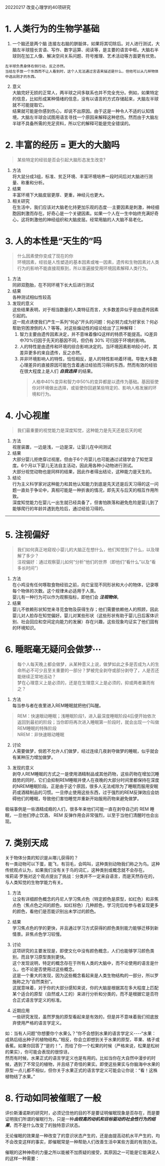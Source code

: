 20220217
改变心理学的40项研究

# 1. 人类行为的生物学基础

1. 一个脑还是两个脑
连接左右脑的胼胝体，如果将其切除后。对人进行测试，大脑左半球擅长言语、写作、数字运算、阅读等，是主要的语言中枢。大脑右半球则在加工人像、解决空间关系问题、符号推理、艺术活动等方面更有优势。  

```text
左半球负责身体右侧行动，反之亦然。
当给左手放一个东西而不让人看到时，这个人无法通过言语来描述是什么，但他可以从几样物体中选出刚才的东西。
```
2. 意义  
大脑完好无损的正常人，两半球之间多联系也并不完全充分。例如，如果特定的信息，比如形成某种情绪的信息，没有以语言的方式存储起来，大脑左半球就不可能提取它。  
结果就可能是你感到伤心，却说不出原因。由于这是一种令人不适的认知情境，大脑左半球会试图用语言寻找一个原因来解释这种悲伤。然而由于大脑左半球不具备所需的充足资料，所以它的解释可能是完全错误的。

# 2. 丰富的经历 = 更大的大脑吗
> 某些特定的经验是否会引起大脑形态发生改变?
1. 方法  
将大鼠分成3组，标准、贫乏环境、丰富环境培养一段时间后对大脑进行测量、称重和分析。
2. 结果  
丰富环境下大脑皮层更厚、更重，神经元也更大。
3. 相关研究  
在生活中，我们应该对大脑老化持更加乐观的态度····主要因素是刺激，神经细胞因刺激而存在。好奇心是一个关键因素。如果一个人在一生中始终充满好奇心，这将刺激他的神经组织和大脑皮层。经常用脑的人大脑不易老化。

# 3. 人的本性是“天生的”吗
> 什么因素使你变成了现在的你  
> 环境因素，经验是人性塑造的基本因素或唯一因素，遗传和生物因素对人类行为的影响不能直接观察到，所以普遍接受用环境因素解释人类行为。
1. 方法  
同卵双胞胎，在不同环境下长大后进行测试
2. 结果  
各种测试相似性较高  
3. 发现的意义  
这些结果表明，对于相当数量的人类特征而言，大多数差异似乎是由遗传因素引起的。  
这一观点诱使我们产生一系列“何必”开头的问题：何必努力成为好家长？何必帮助穷困潦倒的人？等等。对这些煽动性的结论给出了三种解释：  
    1. 智力主要由遗传因素决定，并不意味着像IQ这样的特质不能提高。IQ差异中70%归因于先天的基因不同，但仍有 30% 可归因于环境的影响。  
    2. 人的特性是由遗传和环境的综合影响决定的。当环境因素影响较小时，其差异更多的来自遗传，反之亦然。  
    3. 并非环境影响人的特性，恰恰相反，是人的特性影响着环境。导致大多数心理差异的直接原因可能包含着通过经验而习得的东西，然而有效的经验在很大程度上是人们 ***自我选择*** 的结果。  
        > 人格中40%变异和智力中50%的变异都是以遗传为基础。基因驱使你对环境做出选择，或驱使你回避某些特定的、影响人格发展的环境和行为。

# 4. 小心视崖
> 我们最重要的视觉能力是深度知觉，这种能力是先天还是后天的呢  
1. 方法  
视崖装置，一边是浅，一边是深，让婴儿在中间测试  
2. 结果  
大部分婴儿拒绝穿过视崖。但由于6个月婴儿也可能通过试错学会了知觉深度。6个月以下婴儿无法自主活动，因此用各种小动物进行测试。  
大部分视觉动物也是同样的结果，因此作者得出结论，这种能力是天生的。  
3. 结论  
行为主义科学家对这种能力和其他认知能力到底是先天还是后天习得的这一问题一直处于争论中，真相可能是一种折衷的情况，即先天与后天的相互作用所致。  
深度知觉能力在婴儿一出生就已经具备了，但害怕跌落和避免危险是婴儿到了能够爬行的年龄并遇到危险后，通过经验习得的。


***

# 5. 注视偏好
> 我们如何真正地窥视小婴儿的大脑正在想什么，他们知觉到了什么，以及理解了多少？  
> 注视偏好：通过观察婴儿如何“分析”他们的世界（即他们“看什么”以及“看多长时间”）  
1. 方法  
在小鸡没有任何啄取食物经验之前，向它呈现不同形状和大小的物体，记录啄每个物体的次数。这个规律未必适用于人类。  
婴儿有一种行为可以作为观察指标，即他们会 ***注视物体***。  
2. 结果  
婴儿不依赖形状知觉来寻觅食物及获得生存；他们需要依赖他人的照顾，因此婴儿对人脸存在知觉偏好。婴儿对某些形状（这些形状有助于婴儿日后客体识别、社会回应和空间定向能力的发展）存在兴趣，这些现象均证实了他们固有的环境知识。  

# 6. 睡眠毫无疑问会做梦···
> 每个人每天晚上都会做梦，从某种意义上说，做梦如此之多是否成为人的生命所必不可少且至关重要的一部分？梦被完全剥夺或部分剥夺了，人是否还能继续正常地活动？  
> 梦在心理意义上是必须的，还是在生理意义上是必须的，抑或两者兼而有之？  

1. 方法  
每当参与者在夜里进入REM睡眠就把他们叫醒。  
> REM：快速眼动睡眠；浅睡眠阶段1，进入最深度睡眠阶段4后便开始依次返回到最初的阶段；当你即将再次进入睡眠第一阶段时，就会出现一个叫做REM睡眠的特殊阶段  
> NREM：非快速眼动睡眠

2. 讨论  
人需要做梦，倘若不允许人们做梦，经过连续几夜剥夺做梦的睡眠，似乎就会有某种压力增加做梦。

3. 发现的意义  
剥夺人REM睡眠的方式之一是使用酒精制品或其他药物，这些药物在增加沉睡趋势的同时，它们会抑制REM睡眠并使人在夜晚的大部分时间里都保持在深度的NREM睡眠阶段。正是由于这个原因，很多人无法戒除为了睡眠而服用安眠药或酒精制品的习惯。一旦停止使用这些东西，过于强烈的REM反弹效应会妨碍他们的睡眠，导致他们害怕睡觉并重新开始服用药物来避免做梦。

极端事例是一些酒精成瘾的人们，很多年来他们可能一直在剥夺自己的 REM 睡眠，一旦他们停止饮酒， REM 反弹作用会非常强烈，以至于当他们清醒时也会出现。


# 7. 类别天成
关于物体分类的知识是从哪儿获得的？  
有一类动物可以下蛋，能飞，有羽毛，会鸣叫，这种类别动物我们称之为鸟。这种传统观点认为，如果我们没有关于鸟的词汇，这种类别或概念就不会存在。  
埃莉诺·罗施对这个观点提出了挑战：分类并不一定来自语言，而是天然存在的，与人类知觉的生物学能力有关。

1. 方法  
让没有详细颜色概念的丹尼人学习焦点色（特定颜色是原型，如红色）和非焦点色（焦点色之间的颜色，如红棕色）几种颜色，学习完后给参与者呈现更多的颜色，看他们是否能识别出未学过的颜色。

2. 结果  
学习焦点色的学的更快，并且通过学习方式获得的颜色类别能力能够迁移到新情景。非焦点色学习较慢。

3. 讨论  
这项研究的主要发现是，即使文化中没有颜色概念，人们也能够学习颜色类别，而且学习原型类别更快。  
这个发现说明，特定的概念存在于所有人类的大脑中，而不论使用的语言是什么，也不论是否使用过这些概念。  
这是一个重大的发现，因为这些概念看起来是人类生物结构的一部分，所以罗施称之为“自然类别”。  
这就意味着，对于你的大部分感知来说，你的大脑是根据其在多大程度上匹配某个适合的原型（自然或人工的）来进行分析和分类的，而不是根据它是否符合正式语言学定义的标准。

4. 近期应用  
一些研究发现，虽然罗施的原型看起来是有效的，但是并不意味着我们彻底放弃使用严格的语言学定义。  

如：当有人问题“你想要你个水果么？”你不会想到水果的语言学定义----“水果：成熟后结出种子的植物结构。”相反，你会立即想到关于水果的原型，苹果、橘子或香蕉。如果你回答了“是的！”，而给了你一个松果的时候（严格来说，松果是松树的果实），你可能会表现的很惊讶。  
然而有时候，水果正式的语言学定义也是有用的。比如当你在大自然中漫步的时候，遇到了不常见的植物，并且结了奇怪的果实。即使这些果实与你脑海中水果的原型一点儿都不相似，但你关于水果正式的语言学定义可能会让你说：“看！这株植物结了水果。”


# 8. 行动如同被催眠了一般

评价斯潘诺斯的研究时，必须记住他的目的不是要证明催眠现象是否存在，而是要证明我们所谓的催眠行为，只是一种***由较高的动机和目标驱动的社会性行为的结果***，而不是什么改变了的独特意识状态。  

无论催眠的效果是一种改变了的意识状态产生的，还是由提高动机水平产生的，均不会改变这样的事实，即催眠常是一种帮助人们改善生活中某些方面的有效办法。

催眠的这种神奇的力量之所以能被不加质疑的接受，其原因之一可能是它能满足人的这样一种需要：
